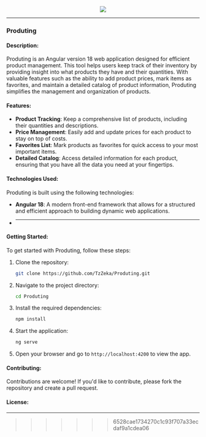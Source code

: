 
<p align="center"><img src="https://github.com/TzZeka/imgPrjct/blob/main/logo.jpg" /></p>



---

### Produting

#### Description:
Produting is an Angular version 18 web application designed for efficient product management. This tool helps users keep track of their inventory by providing insight into what products they have and their quantities. With valuable features such as the ability to add product prices, mark items as favorites, and maintain a detailed catalog of product information, Produting simplifies the management and organization of products.

#### Features:
- **Product Tracking**: Keep a comprehensive list of products, including their quantities and descriptions.
- **Price Management**: Easily add and update prices for each product to stay on top of costs.
- **Favorites List**: Mark products as favorites for quick access to your most important items.
- **Detailed Catalog**: Access detailed information for each product, ensuring that you have all the data you need at your fingertips.

#### Technologies Used:
Produting is built using the following technologies:
- **Angular 18**: A modern front-end framework that allows for a structured and efficient approach to building dynamic web applications.
- **** 

#### Getting Started:
To get started with Produting, follow these steps:
1. Clone the repository:
   ```bash
   git clone https://github.com/TzZeka/Produting.git
   ```
2. Navigate to the project directory:
   ```bash
   cd Produting
   ```
3. Install the required dependencies:
   ```bash
   npm install
   ```
4. Start the application:
   ```bash
   ng serve
   ```
5. Open your browser and go to `http://localhost:4200` to view the app.

#### Contributing:
Contributions are welcome! If you'd like to contribute, please fork the repository and create a pull request.

#### License:

---
>>>>>>> 6528cae1734270c1c93f707a33ecdaf9a1cdea06
